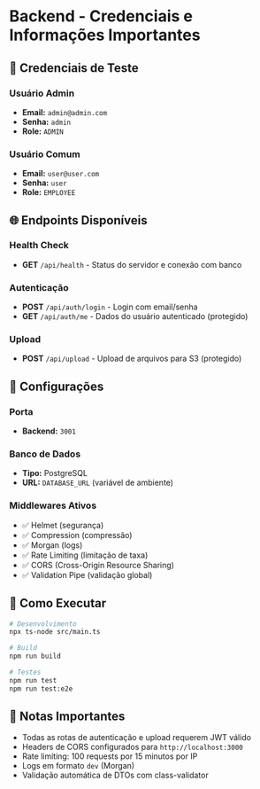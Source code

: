 # Backend - Credenciais e Informações Importantes

## 🔐 Credenciais de Teste

### Usuário Admin
- **Email:** `admin@admin.com`
- **Senha:** `admin`
- **Role:** `ADMIN`

### Usuário Comum
- **Email:** `user@user.com`
- **Senha:** `user`
- **Role:** `EMPLOYEE`

## 🌐 Endpoints Disponíveis

### Health Check
- **GET** `/api/health` - Status do servidor e conexão com banco

### Autenticação
- **POST** `/api/auth/login` - Login com email/senha
- **GET** `/api/auth/me` - Dados do usuário autenticado (protegido)

### Upload
- **POST** `/api/upload` - Upload de arquivos para S3 (protegido)

## 🔧 Configurações

### Porta
- **Backend:** `3001`

### Banco de Dados
- **Tipo:** PostgreSQL
- **URL:** `DATABASE_URL` (variável de ambiente)

### Middlewares Ativos
- ✅ Helmet (segurança)
- ✅ Compression (compressão)
- ✅ Morgan (logs)
- ✅ Rate Limiting (limitação de taxa)
- ✅ CORS (Cross-Origin Resource Sharing)
- ✅ Validation Pipe (validação global)

## 🚀 Como Executar

```bash
# Desenvolvimento
npx ts-node src/main.ts

# Build
npm run build

# Testes
npm run test
npm run test:e2e
```

## 📝 Notas Importantes

- Todas as rotas de autenticação e upload requerem JWT válido
- Headers de CORS configurados para `http://localhost:3000`
- Rate limiting: 100 requests por 15 minutos por IP
- Logs em formato `dev` (Morgan)
- Validação automática de DTOs com class-validator 